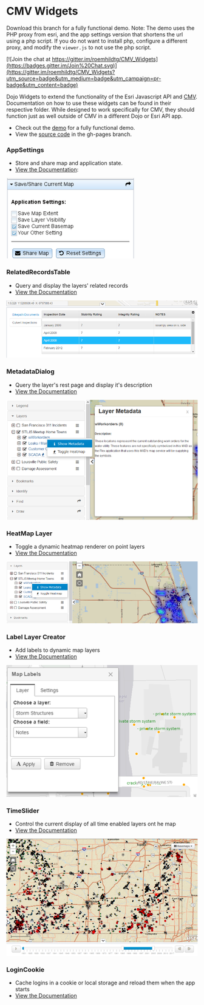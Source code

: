 CMV Widgets
===========

Download this branch for a fully functional demo. Note: The demo uses the PHP proxy from esri, and the app settings version that shortens the url using a php script.
If you do not want to install php, configure a different proxy, and modify the `viewer.js` to not use the php script.

[![Join the chat at https://gitter.im/roemhildtg/CMV_Widgets](https://badges.gitter.im/Join%20Chat.svg)](https://gitter.im/roemhildtg/CMV_Widgets?utm_source=badge&utm_medium=badge&utm_campaign=pr-badge&utm_content=badge)

Dojo Widgets to extend the functionality of the Esri Javascript API and [CMV](https://github.com/cmv/cmv-app). Documentation on how to use these widgets can be found in their respective folder. While designed to work specifically for CMV, they should function just as well outside of CMV in a different Dojo or Esri API app.


 * Check out the [demo](http://roemhildtg.github.io/cmv-widgets/) for a fully functional demo.
 * View the [source code](https://github.com/roemhildtg/cmv-widgets/tree/gh-pages) in the gh-pages branch.
### AppSettings

* Store and share map and application state.
* [View the Documentation](widgets/AppSettings/):

![URL Field](widgets/AppSettings/appSettings.png)

### RelatedRecordsTable

* Query and display the layers' related records
* [View the Documentation](widgets/RelationshipTable/)

![URL Field](widgets/RelationshipTable/relatedRecords.png)

### MetadataDialog

* Query the layer's rest page and display it's description
* [View the Documentation](widgets/MetadataDialog/)

![URL Field](widgets/MetadataDialog/metadatadialog.png)

### HeatMap Layer

* Toggle a dynamic heatmap renderer on point layers
* [View the Documentation](widgets/HeatMap/)

![URL Field](widgets/HeatMap/heatmap.png)

### Label Layer Creator

* Add labels to dynamic map layers
* [View the Documentation](widgets/LabelLayer/)

![URL Field](widgets/LabelLayer/docs/label.png)

### TimeSlider

* Control the current display of all time enabled layers ont he map
* [View the Documentation](widgets/TimeSlider)

![URL Field](widgets/TimeSlider/timeSlider.png)

### LoginCookie

* Cache logins in a cookie or local storage and reload them when the app starts
* [View the Documentation](widgets/LoginCookie)
